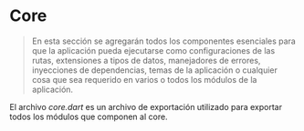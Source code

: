 # Core
> En esta sección se agregarán todos los componentes esenciales para que la aplicación pueda ejecutarse como configuraciones de las rutas, extensiones a tipos de datos, manejadores de errores, inyecciones de dependencias, temas de la aplicación o cualquier cosa que sea requerido en varios o todos los módulos de la aplicación.

El archivo *core.dart* es un archivo de exportación utilizado para exportar todos los módulos que componen al core.